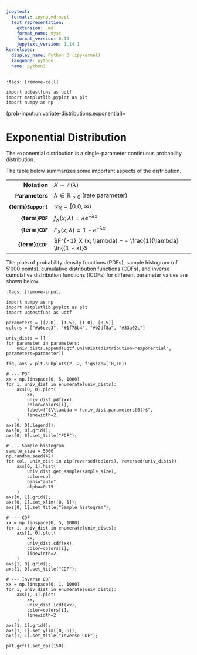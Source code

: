 ```yaml
---
jupytext:
  formats: ipynb,md:myst
  text_representation:
    extension: .md
    format_name: myst
    format_version: 0.13
    jupytext_version: 1.14.1
kernelspec:
  display_name: Python 3 (ipykernel)
  language: python
  name: python3
---
```


```{code-cell} ipython3
:tags: [remove-cell]

import uqtestfuns as uqtf
import matplotlib.pyplot as plt
import numpy as np
```

(prob-input:univariate-distributions:exponential)=
# Exponential Distribution

The exponential distribution is a single-parameter continuous probability
distribution.

The table below summarizes some important aspects of the distribution.

|                      |                                                             |
|---------------------:|-------------------------------------------------------------|
|         **Notation** | $X \sim \mathcal{E}(\lambda)$                               |
|       **Parameters** | $\lambda \in \mathbb{R}_{>0}$ (rate parameter)              |
|  **{term}`Support`** | $\mathcal{D}_X = [0.0, \infty)$                             |
|      **{term}`PDF`** | $f_X (x; \lambda) = \lambda e^{-\lambda x}$                 |
|      **{term}`CDF`** | $F_X (x; \lambda) = 1 - e^{-\lambda x}$                     |
|     **{term}`ICDF`** | $F^{-1}_X (x; \lambda) = - \frac{1}{\lambda} \ln{(1 - x)}$  |

The plots of probability density functions (PDFs),
sample histogram (of $5'000$ points),
cumulative distribution functions (CDFs),
and inverse cumulative distribution functions (ICDFs) for different parameter
values are shown below.

```{code-cell} ipython3
:tags: [remove-input]

import numpy as np
import matplotlib.pyplot as plt
import uqtestfuns as uqtf

parameters = [[2.0], [1.5], [1.0], [0.5]]
colors = ["#a6cee3", "#1f78b4", "#b2df8a", "#33a02c"]

univ_dists = []
for parameter in parameters:
    univ_dists.append(uqtf.UnivDist(distribution="exponential", parameters=parameter))

fig, axs = plt.subplots(2, 2, figsize=(10,10))

# --- PDF
xx = np.linspace(0, 5, 1000)
for i, univ_dist in enumerate(univ_dists):
    axs[0, 0].plot(
        xx,
        univ_dist.pdf(xx),
        color=colors[i],
        label=f"$\\lambda = {univ_dist.parameters[0]}$",
        linewidth=2,
    )
axs[0, 0].legend();
axs[0, 0].grid();
axs[0, 0].set_title("PDF");

# --- Sample histogram
sample_size = 5000
np.random.seed(42)
for col, univ_dist in zip(reversed(colors), reversed(univ_dists)):
    axs[0, 1].hist(
        univ_dist.get_sample(sample_size),
        color=col,
        bins="auto",
        alpha=0.75
    )
axs[0, 1].grid();
axs[0, 1].set_xlim([0, 5]);
axs[0, 1].set_title("Sample histogram");

# --- CDF
xx = np.linspace(0, 5, 1000)
for i, univ_dist in enumerate(univ_dists):
    axs[1, 0].plot(
        xx,
        univ_dist.cdf(xx),
        color=colors[i],
        linewidth=2,
    )
axs[1, 0].grid();
axs[1, 0].set_title("CDF");

# --- Inverse CDF
xx = np.linspace(0, 1, 1000)
for i, univ_dist in enumerate(univ_dists):
    axs[1, 1].plot(
        xx,
        univ_dist.icdf(xx),
        color=colors[i],
        linewidth=2
    )
axs[1, 1].grid();
axs[1, 1].set_ylim([0, 6]);
axs[1, 1].set_title("Inverse CDF");

plt.gcf().set_dpi(150)
```
